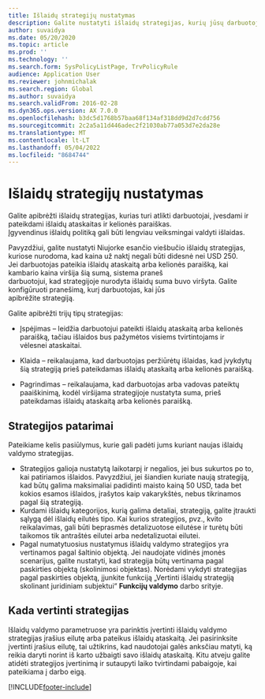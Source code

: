 ```yaml
---
title: Išlaidų strategijų nustatymas
description: Galite nustatyti išlaidų strategijas, kurių jūsų darbuotojai turi laikytis įvesdami ir pateikdami išlaidų ataskaitas ir kelionės paraiškas programoje Microsoft Dynamics "365 Finance".
author: suvaidya
ms.date: 05/20/2020
ms.topic: article
ms.prod: ''
ms.technology: ''
ms.search.form: SysPolicyListPage, TrvPolicyRule
audience: Application User
ms.reviewer: johnmichalak
ms.search.region: Global
ms.author: suvaidya
ms.search.validFrom: 2016-02-28
ms.dyn365.ops.version: AX 7.0.0
ms.openlocfilehash: b3dc5d1768b57baa68f134af318dd9d2d7cdd756
ms.sourcegitcommit: 2c2a5a11d446adec2f21030ab77a053d7e2da28e
ms.translationtype: MT
ms.contentlocale: lt-LT
ms.lasthandoff: 05/04/2022
ms.locfileid: "8684744"
---
```

# <a name="set-up-expense-policies"></a>Išlaidų strategijų nustatymas

Galite apibrėžti išlaidų strategijas, kurias turi atlikti darbuotojai, įvesdami ir pateikdami išlaidų ataskaitas ir kelionės paraiškas.         
Įgyvendinus išlaidų politiką gali būti lengviau veiksmingai valdyti išlaidas.         

Pavyzdžiui, galite nustatyti Niujorke esančio viešbučio išlaidų strategijas, kuriose nurodoma, kad kaina už naktį negali būti didesnė nei USD 250.       
Jei darbuotojas pateikia išlaidų ataskaitą arba kelionės paraišką, kai kambario kaina viršija šią sumą, sistema praneš        
darbuotojui, kad strategijoje nurodyta išlaidų suma buvo viršyta. Galite konfigūruoti pranešimą, kurį darbuotojas, kai jūs        
apibrėžite strategiją.      
        
Galite apibrėžti trijų tipų strategijas:         
        
- Įspėjimas – leidžia darbuotojui pateikti išlaidų ataskaitą arba kelionės paraišką, tačiau išlaidos bus pažymėtos visiems tvirtintojams ir        
  vėlesnei ataskaitai.        

- Klaida – reikalaujama, kad darbuotojas peržiūrėtų išlaidas, kad įvykdytų šią strategiją prieš pateikdamas išlaidų ataskaitą arba kelionės paraišką.       
 
 - Pagrindimas – reikalaujama, kad darbuotojas arba vadovas pateiktų paaiškinimą, kodėl viršijama strategijoje nustatyta suma, prieš pateikdamas išlaidų ataskaitą arba kelionės paraišką.        

## <a name="policy-tips"></a>Strategijos patarimai
Pateikiame kelis pasiūlymus, kurie gali padėti jums kuriant naujas išlaidų valdymo strategijas. 
* Strategijos galioja nustatytą laikotarpį ir negalios, jei bus sukurtos po to, kai patiriamos išlaidos. Pavyzdžiui, jei šiandien kuriate naują strategiją, kad būtų galima maksimaliai padidinti maisto kainą 50 USD, tada bet kokios esamos išlaidos, įrašytos kaip vakarykštės, nebus tikrinamos pagal šią strategiją.
* Kurdami išlaidų kategorijos, kurią galima detaliai, strategiją, galite įtraukti sąlygą dėl išlaidų eilutės tipo. Kai kurios strategijos, pvz., kvito reikalavimas, gali būti beprasmės detalizuotose eilutėse ir turėtų būti taikomos tik antraštės eilutei arba nedetalizuotai eilutei. 
* Pagal numatytuosius nustatymus išlaidų valdymo strategijos yra vertinamos pagal šaltinio objektą. Jei naudojate vidinės įmonės scenarijus, galite nustatyti, kad strategija būtų vertinama pagal paskirties objektą (skolinimosi objektas). Norėdami vykdyti strategijas pagal paskirties objektą, įjunkite funkciją „Vertinti išlaidų strategiją skolinant juridiniam subjektui“ **Funkcijų valdymo** darbo srityje.

## <a name="when-to-evaluate-policies"></a>Kada vertinti strategijas

Išlaidų valdymo parametruose yra parinktis įvertinti išlaidų valdymo strategijas įrašius eilutę arba pateikus išlaidų ataskaitą. Jei pasirinksite įvertinti įrašius eilutę, tai užtikrins, kad naudotojai galės anksčiau matyti, ką reikia daryti norint iš karto užbaigti savo išlaidų ataskaitą. Kitu atveju galite atidėti strategijos įvertinimą ir sutaupyti laiko tvirtindami pabaigoje, kai pateikiama į darbo eigą.


[!INCLUDE[footer-include](../includes/footer-banner.md)]